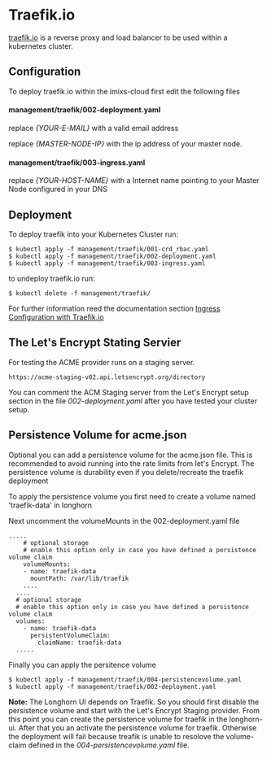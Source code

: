 # Traefik.io

[traefik.io](http://traefik.io) is a reverse proxy and load balancer to be used within a kubernetes cluster. 




## Configuration

To deploy traefik.io within the imixs-cloud first edit the following files 

#### management/traefik/002-deployment.yaml

replace *{YOUR-E-MAIL}* with a valid email address 

replace *{MASTER-NODE-IP}* with the ip address of your master node.

#### management/traefik/003-ingress.yaml
 
replace *{YOUR-HOST-NAME}* with a Internet name pointing to your Master Node configured in your DNS 

## Deployment

To deploy traefik into your Kubernetes Cluster run:

	$ kubectl apply -f management/traefik/001-crd_rbac.yaml
	$ kubectl apply -f management/traefik/002-deployment.yaml
	$ kubectl apply -f management/traefik/003-ingress.yaml
	
to undeploy traefik.io run:

	$ kubectl delete -f management/traefik/

For further information reed the documentation section [Ingress Configuration with Traefik.io](../../INGRESS.md)


## The Let's Encrypt Stating Servier

For testing the ACME provider runs on a staging server.

	https://acme-staging-v02.api.letsencrypt.org/directory

You can comment the ACM Staging server from the Let's Encrypt setup section in the file *002-deployment.yaml* after you have tested your cluster setup. 

## Persistence Volume for acme.json 

Optional you can add a persistence volume for the acme.json file. This is recommended to avoid running into the rate limits from let's Encrypt. The persistence volume is durability even if you delete/recreate the traefik deployment

To apply the persistence volume you first need to create a volume named 'traefik-data' in longhorn 

Next uncomment the volumeMounts in the 002-deployment.yaml file

	.....
        # optional storage 
        # enable this option only in case you have defined a persistence volume claim
        volumeMounts:
        - name: traefik-data
          mountPath: /var/lib/traefik
        ....
      ....
      # optional storage
      # enable this option only in case you have defined a persistence volume claim
      volumes:
        - name: traefik-data
          persistentVolumeClaim:
            claimName: traefik-data  
      .....      
        	
Finally you can apply the persitence volume

	$ kubectl apply -f management/traefik/004-persistencevolume.yaml
	$ kubectl apply -f management/traefik/002-deployment.yaml


**Note:** The Longhorn UI depends on Traefik. So you should first disable the persistence volume and start with the Let's Encrypt Staging provider. From this point you can create the persistence volume for traefik in the longhorn-ui. After that you an activate the persistence volume for traefik. Otherwise the deployment will fail because treafik is unable to resolove the volume-claim defined in the *004-persistencevolume.yaml* file.